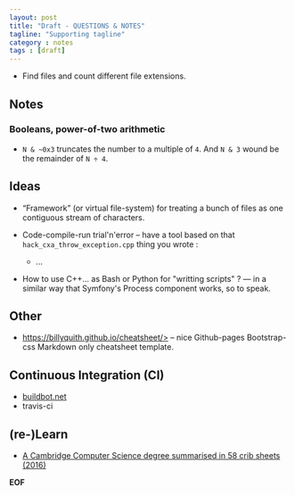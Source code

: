 ```yaml
---
layout: post
title: "Draft - QUESTIONS & NOTES"
tagline: "Supporting tagline"
category : notes
tags : [draft]
---
```



* Find files and count different file extensions.


## Notes

### Booleans, power-of-two arithmetic

* `N & ~0x3` truncates the number to a multiple of `4`.
  And `N & 3` wound be the remainder of `N ÷ 4`.


## Ideas

* “Framework” (or virtual file-system) for treating a bunch of files as one
  contiguous stream of characters.

* Code-compile-run trial'n'error – have a tool based on that `hack_cxa_throw_exception.cpp`
  thing you wrote :
    - ...

* How to use C++... as Bash or Python for "writting scripts" ? — in a similar way
  that Symfony's Process component works, so to speak.

## Other

* https://billyquith.github.io/cheatsheet/> – nice Github-pages Bootstrap-css Markdown only cheatsheet template.

## Continuous Integration (CI)

* [buildbot.net](http://buildbot.net/)
* travis-ci

## (re-)Learn

* [A Cambridge Computer Science degree summarised in 58 crib sheets (2016)](http://blog.omega-prime.co.uk/?p=204)

__EOF__
